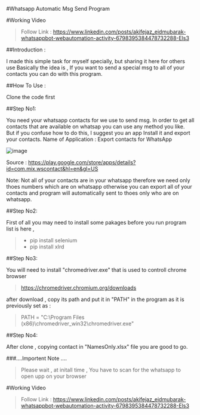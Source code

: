 #Whatsapp Automatic Msg Send Program 

#Working Video 
> Follow Link : https://www.linkedin.com/posts/akifejaz_eidmubarak-whatsappbot-webautomation-activity-6798395384478732288-Els3
>

##Introduction : 

I made this simple task for myself specially, but sharing it here for others use
Basically the idea is , If you want to send a special msg to all of your contacts
you can do with this program.


##How To Use :

Clone the code first


##Step No1:

You need your whatsapp contacts for we use to send msg.
In order to get all contacts that are available on whatsap you 
can use any method you like.
But if you confuse how to do this, I suggest you an app
Install it and export your contacts.
Name of Application : Export contacts for WhatsApp


![image](https://user-images.githubusercontent.com/81078376/118043830-51dc0100-b38f-11eb-8bfd-8ff11052d485.png)


Source : https://play.google.com/store/apps/details?id=com.mix.wscontact&hl=en&gl=US

Note: Not all of your contacts are in your whatsapp therefore we need only thoes numbers which are on whatsapp
otherwise you can export all of your contacts and program will automatically sent to thoes only who are on whatsapp.



##Step No2:

First of all you may need to install some pakages before you run program
list is here , 

> - pip install selenium
> - pip install xlrd

##Step No3:

 You will need to install "chromedriver.exe" that is used to controll chrome browser
 
 > https://chromedriver.chromium.org/downloads
 
 after download , copy its path and put it in "PATH" in the program as it is 
 previously set as :
 > PATH = "C:\Program Files (x86)\chromedriver_win32\chromedriver.exe"

##Step No4: 

After clone , copying contact  in "NamesOnly.xlsx" file you are good to go.




###....Importent Note .... 
> Please wait , at initall time , You have to scan for the whatsapp to open upp on your browser
 

#Working Video 
> Follow Link : https://www.linkedin.com/posts/akifejaz_eidmubarak-whatsappbot-webautomation-activity-6798395384478732288-Els3
> 
